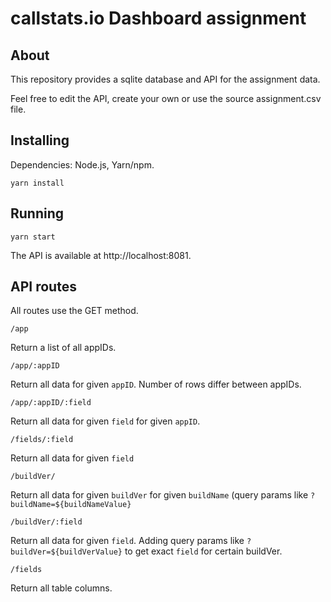 # callstats.io Dashboard assignment

## About
This repository provides a sqlite database and API for the assignment data.

Feel free to edit the API, create your own or use the source assignment.csv file.

## Installing

Dependencies: Node.js, Yarn/npm.

`yarn install`

## Running
`yarn start`

The API is available at http://localhost:8081.

## API routes
All routes use the GET method. 

`/app`
 
Return a list of all appIDs. 

`/app/:appID`
 
Return all data for given `appID`. Number of rows differ between appIDs.

`/app/:appID/:field`

Return all data for given `field` for given `appID`.

`/fields/:field`

Return all data for given `field`

`/buildVer/`

Return all data for given `buildVer` for given `buildName` (query params like `?buildName=${buildNameValue}`

`/buildVer/:field`

Return all data for given `field`. Adding query params like `?buildVer=${buildVerValue}` to get exact `field` for certain buildVer.

`/fields`
 
Return all table columns. 
